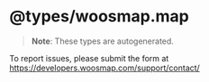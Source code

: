 # @types/woosmap.map

> **Note**: These types are autogenerated.

To report issues, please submit the form at https://developers.woosmap.com/support/contact/
